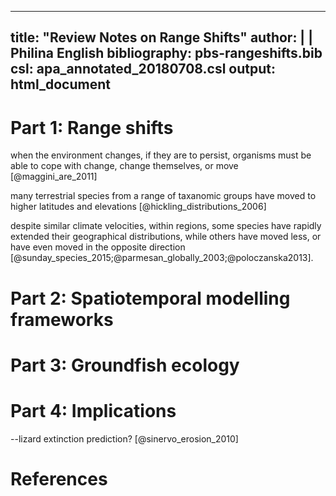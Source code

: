 
---
title: "Review Notes on Range Shifts"
author: |
  | Philina English
bibliography: pbs-rangeshifts.bib
csl: apa_annotated_20180708.csl
output: html_document
---


# Part 1: Range shifts

when the environment changes, if they are to persist, organisms must be able to cope with change, change themselves, or move [@maggini_are_2011]

many terrestrial species from a range of taxanomic groups have moved to higher latitudes and elevations [@hickling_distributions_2006]

despite similar climate velocities, within regions, some species have rapidly extended their geographical distributions, while others have moved less, or have even moved in the opposite direction [@sunday_species_2015;@parmesan_globally_2003;@poloczanska2013]. 


# Part 2: Spatiotemporal modelling frameworks 



# Part 3: Groundfish ecology


# Part 4: Implications

--lizard extinction prediction? [@sinervo_erosion_2010]



# References


